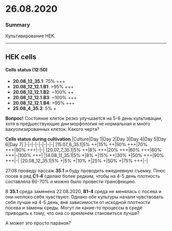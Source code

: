 26.08.2020
==========

### Summary
Культивирование HEK.

--- 

## HEK cells
#### Cells status (12:50)
- **20.08_12_35.1**: 75% +++
- **20.08_12_12.1.B1**: >95% +++
- **20.08_12_12.1.B2**: \~100% ++
- **20.08_12_12.1.B3**: \~100% +++
- **20.08_12_12.1.B4**: >95% +++
- **25.08_4_35.2**: 5% +

**Вопрос!**
Состояние клеток резко улучшается на 5-6 день культивации, хотя в предшествующие дни морфология не нормальная и много вакуолизированных клеток. Какого черта?

**Cells status during cultivation**
|Culture|Day 1|Day 2|Day 3|Day 4|Day 5|Day 6|Day 7|
|-|-|-|-|-|-|-|-|
|15.07_6_35.1|5% ++|15% ++|50% +++|70% +++|90% +++|-|-|
|20.07_7_35.1|5% ++|8% +++|20% +++|60% +++|60% +++|-|100% +++|
|14.08_11_35.1|5% +|8% +|15% ++|30% +|50% +++|90% +++|-|
|20.08_12_35.1|5% +|5% +|10% +|25% +|50% +|75% +++|-|



27.08 проведу пассаж **35.1** и буду проводить ежедневную съемку. Плюс посев в ряд **C1-4** сделаю более редким, чтобы на 4-5 день плотность составляла 60-70% и можно было провести трансфекцию.

В **35.1** среда заменена 22.08.2020, **B1-4** среда не менялась с посева и они неплохо себя чувствуют. Однако обе культуры начали чувствовать себя лучше на 4-5 день, вне зависимости от исходной плотности посева и замены среды. Могут ли какие-то процессы в среде приводить к тому, что она со временем становиться лучше?

А может это просто параноя?
